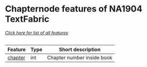 # Chapternode features of NA1904 TextFabric
###### [Click here for list of all features](home.md)

Feature | Type | Short description
--- | --- | ---
[chapter](chapter.md) | int | Chapter number inside book
